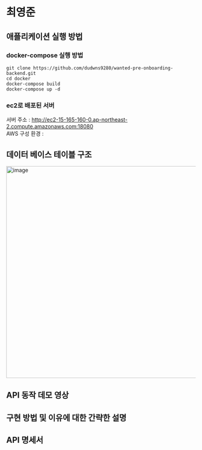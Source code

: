 # 최영준

## 애플리케이션 실행 방법

### docker-compose 실행 방법
```
git clone https://github.com/dudwns9280/wanted-pre-onboarding-backend.git
cd docker
docker-compose build
docker-compose up -d
```

### ec2로 배포된 서버
서버 주소 : http://ec2-15-165-160-0.ap-northeast-2.compute.amazonaws.com:18080  
AWS 구성 환경 :  

## 데이터 베이스 테이블 구조
<img width="562" alt="image" src="https://github.com/dudwns9280/wanted-pre-onboarding-backend/assets/73771805/431efdbc-6e3b-4d1b-a790-2f92fcb400f7">

## API 동작 데모 영상

## 구현 방법 및 이유에 대한 간략한 설명

## API 명세서
